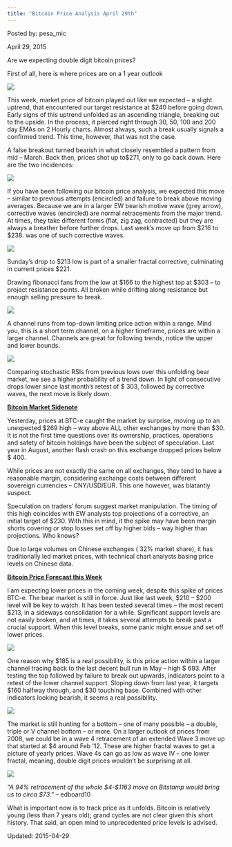 ```yaml
---
title: "Bitcoin Price Analysis April 29th"
---
```


Posted by: pesa_mic 

<span>April 29, 2015</span>



<p>Are we expecting double digit bitcoin prices?</p>
<p>First of all, here is where prices are on a 1 year outlook</p>

<img src="https://G-I-R.github.io/deepdotweb/imgs/2015/04/image001.png">

<p>This week, market price of bitcoin played out like we expected &#8211; a slight uptrend, that encountered our target resistance at $240 before going down. Early signs of this uptrend unfolded as an ascending triangle, breaking out to the upside. In the process, it pierced right through 30, 50, 100 and 200 day EMAs on 2 Hourly charts. Almost always, such a break usually signals a confirmed trend. This time, however, that was not the case.</p>
<p>A false breakout turned bearish in what closely resembled a pattern from mid &#8211; March. Back then, prices shot up to$271, only to go back down. Here are the two incidences:</p>

<img src="https://G-I-R.github.io/deepdotweb/imgs/2015/04/image0041.jpg">

<p>If you have been following our bitcoin price analysis, we expected this move &#8211; similar to previous attempts (encircled) and failure to break above moving averages. Because we are in a larger EW bearish motive wave (grey arrow), corrective waves (encircled) are normal retracements from the major trend. At times, they take different forms (flat, zig zag, contracted) but they are always a breather before further drops. Last week’s move up from $216 to $238. was one of such corrective waves.</p>

<img src="https://G-I-R.github.io/deepdotweb/imgs/2015/04/image007.jpg">

<p>Sunday’s drop to $213 low is part of a smaller fractal corrective, culminating in current prices $221.</p>
<p>Drawing fibonacci fans from the low at $166 to the highest top at $303 &#8211; to project resistance points. All broken while drifting along resistance but enough selling pressure to break.</p>

<img src="https://G-I-R.github.io/deepdotweb/imgs/2015/04/image009.jpg">

<p>A channel runs from top-down limiting price action within a range. Mind you, this is a short term channel, on a higher timeframe, prices are within a larger channel. Channels are great for following trends, notice the upper and lower bounds.</p>

<img src="https://G-I-R.github.io/deepdotweb/imgs/2015/04/image011.jpg">

<p>Comparing stochastic RSIs from previous lows over this unfolding bear market, we see a higher probability of a trend down. In light of consecutive drops lower since last month’s retest of $ 303, followed by corrective waves, the next move is likely down.</p>
<p><strong><span style="text-decoration: underline;">Bitcoin Market Sidenote</span></strong></p>
<p>Yesterday, prices at BTC-e caught the market by surprise, moving up to an unexpected $269 high – way above ALL other exchanges by more than $30. It is not the first time questions over its ownership, practices, operations and safety of bitcoin holdings have been the subject of speculation. Last year in August, another flash crash on this exchange dropped prices below $ 400.</p>
<p>While prices are not exactly the same on all exchanges, they tend to have a reasonable margin, considering exchange costs between different sovereign currencies – CNY/USD/EUR. This one however, was blatantly suspect.</p>
<p>Speculation on traders&#8217; forum suggest market manipulation. The timing of this high coincides with EW analysts top projections of a corrective, an initial target of $230. With this in mind, it the spike may have been margin shorts covering or stop losses set off by higher bids &#8211; way higher than projections. Who knows?</p>
<p>Due to large volumes on Chinese exchanges ( 32% market share), it has traditionally led market prices, with technical chart analysts basing price levels on Chinese data.</p>
<p><strong><span style="text-decoration: underline;">Bitcoin Price Forecast this Week</span></strong></p>
<p>I am expecting lower prices in the coming week, despite this spike of prices BTC-e. The bear market is still in force. Just like last week, $210 &#8211; $200 level will be key to watch. It has been tested several times – the most recent $213, in a sideways consolidation for a while. Significant support levels are not easily broken, and at times, it takes several attempts to break past a crucial support. When this level breaks, some panic might ensue and set off lower prices.</p>

<img src="https://G-I-R.github.io/deepdotweb/imgs/2015/04/image012.jpg">

<p>One reason why $185 is a real possibility, is this price action within a larger channel tracing back to the last decent bull run in May – high $ 693. After testing the top followed by failure to break out upwards, indicators point to a retest of the lower channel support. Sloping down from last year, it targets $160 halfway through, and $30 touching base. Combined with other indicators looking bearish, it seems a real possibility.</p>

<img src="https://G-I-R.github.io/deepdotweb/imgs/2015/04/image014.jpg">

<p>The market is still hunting for a bottom – one of many possible – a double, triple or V channel bottom – or more. On a larger outlook of prices from 2008, we could be in a wave 4 retracement of an extended Wave 3 move up that started at $4 around Feb &#8217;12. These are higher fractal waves to get a picture of yearly prices. Wave 4s can go as low as wave IV &#8211; one lower fractal, meaning, double digit prices wouldn&#8217;t be surprising at all.</p>

<img src="https://G-I-R.github.io/deepdotweb/imgs/2015/04/image015.jpg">

<p><em>“A 94% retracement of the whole $4-$1163 move on Bitstamp would bring us to circa $73.” &#8211; </em>edboard10</p>
<p>What is important now is to track price as it unfolds. Bitcoin is relatively young (less than 7 years old); grand cycles are not clear given this short history. That said, an open mind to unprecedented price levels is advised.</p>

Updated: 2015-04-29

